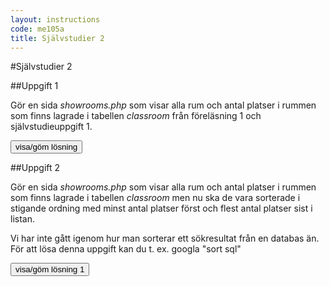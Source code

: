 ```yaml
---
layout: instructions
code: me105a
title: Självstudier 2
---
```


<script>
  var toggle = function(id) {
  var mydiv = document.getElementById(id);
  if (mydiv.style.display === 'block' || mydiv.style.display === '')
    mydiv.style.display = 'none';
  else
    mydiv.style.display = 'block'
  }
</script>

<style>
table {border-collapse: collapse;font-size:smaller}
th, td {border: 1px solid #BBBBBB}
th, td {text-align:left}
th, td {padding: 6px;}
</style>

#Självstudier 2

##Uppgift 1

Gör en sida *showrooms.php* som visar alla rum och antal platser i rummen som finns lagrade i tabellen *classroom* från föreläsning 1 och självstudieuppgift 1.

<input type="button" value="visa/göm lösning" onclick="toggle('answer1');">

<div id="answer1" style="display:none">

showrooms.php:

xxx

{% highlight php %}
<?php
//ändra userid till ditt eget
include $_SERVER['DOCUMENT_ROOT'].'/userid/me105a/connect.php';

$sql="SELECT * FROM classroom";
$result=$pdo->query($sql);

foreach ($result as $row) {
	$roomnumber=$row['roomnumber'];
	$seats=$row['seats'];
	
	echo "$roomnumber har $seats platser";
	echo "<br>";
}
?>
{% endhighlight %}
</div>

##Uppgift 2

Gör en sida *showrooms.php* som visar alla rum och antal platser i rummen som finns lagrade i tabellen *classroom* men nu ska de vara sorterade i stigande ordning med minst antal platser först och flest antal platser sist i listan.

Vi har inte gått igenom hur man sorterar ett sökresultat från en databas än. För att lösa denna uppgift kan du t. ex. googla "sort sql"

<input type="button" value="visa/göm lösning 1" onclick="toggle('answer2');">

<div id="answer2" style="display:none">
<p>Ändra SELECT-raden till</p>

{% highlight php  startinline=True %}
$sql="SELECT * FROM classroom ORDER BY seats";
{% endhighlight %}
</div>
